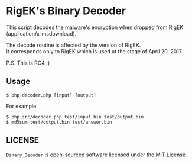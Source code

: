 # RigEK's Binary Decoder
This script decodes the malware's encryption when dropped from RigEK (application/x-msdownload).

The decode routine is affected by the version of RigEK.  
It corresponds only to RigEK which is used at the stage of April 20, 2017.

P.S.
This is RC4 ;)

## Usage
```
$ php decoder.php [input] [output]
```

For example
```
$ php src/decoder.php test/input.bin test/output.bin
$ md5sum test/output.bin test/answer.bin
```

## LICENSE
```Binary_Decoder``` is open-sourced software licensed under the [MIT License](LICENSE)